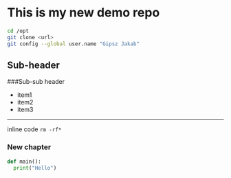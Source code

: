 # This is my new demo repo

```bash 
cd /opt
git clone <url>
git config --global user.name "Gipsz Jakab"
```

## Sub-header
###Sub-sub header
- item1
- item2
- item3

---

inline code `rm -rf*`


### New chapter

```python
def main():
  print("Hello")
```

```

